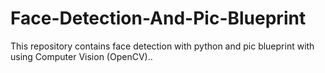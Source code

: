 # Face-Detection-And-Pic-Blueprint
This repository contains face detection with python and pic blueprint with using Computer Vision (OpenCV)..
